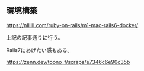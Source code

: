 ## 環境構築

https://nllllll.com/ruby-on-rails/m1-mac-rails6-docker/

上記の記事通りに行う。

Rails7にあげたい感もある。

https://zenn.dev/toono_f/scraps/e7346c6e90c35b